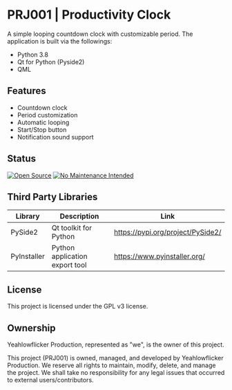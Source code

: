 # PRJ001 | Productivity Clock

A simple looping countdown clock with customizable period. The application is built via the followings:
- Python 3.8
- Qt for Python (Pyside2)
- QML

## Features
- Countdown clock
- Period customization
- Automatic looping
- Start/Stop button
- Notification sound support



## Status
[![Open Source](https://badges.frapsoft.com/os/v1/open-source.svg?v=103)](https://opensource.org/)
[![No Maintenance Intended](http://unmaintained.tech/badge.svg)](http://unmaintained.tech/)



## Third Party Libraries

| Library | Description | Link |
| ----- | ----- | ----- |
| PySide2 | Qt toolkit for Python | https://pypi.org/project/PySide2/ |
| PyInstaller | Python application export tool | https://www.pyinstaller.org/ |



## License
This project is licensed under the GPL v3 license.



## Ownership
Yeahlowflicker Production, represented as "we", is the owner of this project.

This project (PRJ001) is owned, managed, and developed by Yeahlowflicker Production. We reserve all rights
to maintain, modify, delete, and manage the project. We shall take no responsibility for any
legal issues that occurred to external users/contributors.
